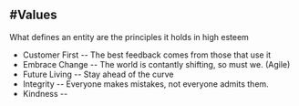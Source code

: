#Values
----------------------------------------------------------------------------------------------------
What defines an entity are the principles it holds in high esteem


* Customer First -- The best feedback comes from those that use it
* Embrace Change -- The world is contantly shifting, so must we. (Agile)
* Future Living --  Stay ahead of the curve
* Integrity -- Everyone makes mistakes, not everyone admits them.
* Kindness -- 
